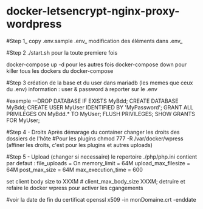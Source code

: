 # docker-letsencrypt-nginx-proxy-wordpress

#Step 1_
copy .env.sample .env_
modification des éléments dans .env_


#Step 2
./start.sh pour la toute premiere fois 

docker-compose up -d pour les autres fois
docker-compose down pour killer tous les dockers du docker-compose

#Step 3
création de la base et du user dans mariadb (les memes que ceux du .env)
information : user & password à reporter sur le .env

#exemple 
--DROP DATABASE IF EXISTS MyBdd;
CREATE DATABASE MyBdd;
CREATE USER MyUser IDENTIFIED BY 'MyPassword';
GRANT ALL PRIVILEGES ON MyBdd.* TO MyUser;
FLUSH PRIVILEGES;
SHOW GRANTS FOR MyUser;


#Step 4 - Droits
Après démarage du container changer les droits des dossiers de l'hôte
#Pour les plugins 
chmod 777 -R /var/docker/wpress (affiner les droits, c'est pour les plugins et autres uploads)

#Step 5 - Upload (changer si necessaire)
le repertoire ./php/php.ini
contient par defaut :
  file_uploads = On
  memory_limit = 64M
  upload_max_filesize = 64M
  post_max_size = 64M
  max_execution_time = 600

set client body size to XXXM #
client_max_body_size XXXM;
detruire et refaire le docker wpress pour activer les cgangements 


#voir la date de fin du certificat
openssl x509 -in monDomaine.crt -enddate


